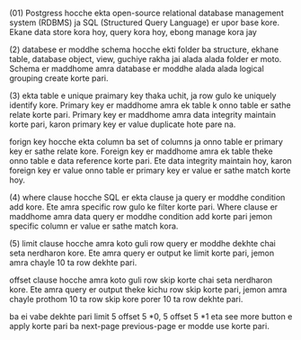 (01)
Postgress hocche ekta open-source relational database management system (RDBMS) ja SQL (Structured Query Language) er upor base kore. Ekane data store kora hoy, query kora hoy, ebong manage kora jay

(2)
databese er moddhe schema hocche ekti folder ba structure, ekhane table, database object, view, guchiye rakha jai alada alada folder er moto. Schema er maddhome amra database er moddhe alada alada logical grouping create korte pari.

(3)
ekta table e unique praimary key thaka uchit, ja row gulo ke uniquely identify kore. Primary key er maddhome amra ek table k onno table er sathe relate korte pari. Primary key er maddhome amra data integrity maintain korte pari, karon primary key er value duplicate hote pare na.

forign key hocche ekta column ba set of columns ja onno table er primary key er sathe relate kore. Foreign key er maddhome amra ek table theke onno table e data reference korte pari. Ete data integrity maintain hoy, karon foreign key er value onno table er primary key er value er sathe match korte hoy.

(4)
where clause hocche SQL er ekta clause ja query er moddhe condition add kore. Ete amra specific row gulo ke filter korte pari. Where clause er maddhome amra data query er moddhe condition add korte pari jemon specific column er value er sathe match kora.

(5)
limit clause hocche amra koto guli row query er moddhe dekhte chai seta nerdharon kore. Ete amra query er output ke limit korte pari, jemon amra chayle 10 ta row dekhte pari.

offset clause hocche amra koto guli row skip korte chai seta nerdharon kore. Ete amra query er output theke kichu row skip korte pari, jemon amra chayle prothom 10 ta row skip kore porer 10 ta row dekhte pari.

ba ei vabe dekhte pari limit 5 offset 5 *0, 5 offset 5 *1 eta see more button e apply korte pari ba next-page previous-page er modde use korte pari.

